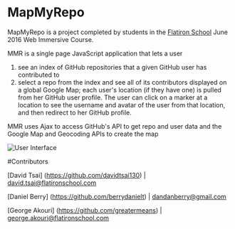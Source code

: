 # MapMyRepo

MapMyRepo is a project completed by students in the [Flatiron School](https://flatironschool.com/) June 2016 Web Immersive Course. 

MMR is a single page JavaScript application that lets a user
  1) see an index of GitHub repositories that a given GitHub user has contributed to
  2) select a repo from the index and see all of its contributors displayed on a global Google Map; each user's location (if they have one) is pulled from her GitHub user profile.
The user can click on a marker at a location to see the username and avatar of the user from that location, and then redirect to her GitHub profile. 

MMR uses Ajax to access GitHub's API to get repo and user data and the Google Map and Geocoding APIs to create the map

![User Interface](http://recordit.co/BDaOydt0wa)

#Contributors

[David Tsai] (https://github.com/davidtsai130) | david.tsai@flatironschool.com

[Daniel Berry] (https://github.com/berrydanielt) | dandanberry@gmail.com

[George Akouri] (https://github.com/greatermeans) | george.akouri@flatironschool.com
